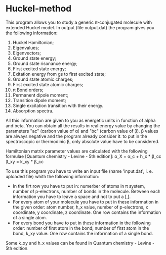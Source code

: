 # Huckel-method
This program allows you to study a generic π-conjugated molecule with extended Huckel model. In output (file output.dat) the program gives you the following information:
1. Huckel Hamiltonian;
2. Eigenvalues;
3. Eigenvectors;
4. Ground state energy;
5. Ground state risonance energy;
6. First excited state energy;
7. Exitation energy from gs to first excited state;
8. Ground state atomic charges;
9. First excited state atomic charges;
10. π Bond orders;
11. Permanent dipole moment;
12. Transition dipole moment;
13. Single excitation transition with their energy.
14. Absorption spectra.

All this information are given to you as energetic units in function of alpha and beta. You can obtain all the results in real energy value by changing the parameters "ac" (carbon value of α) and "bc" (carbon value of β). β values are always negative and the program already consider it: to put in the spectroscopic or thermodinic β, only absolute value have to be considered.

Hamiltonian matrix parameter values are calculated with the following formulae [Quantum chemistry - Levine - 5th edition]:
α_X = α_c + h_x * β_cc
β_xy = k_xy * β_cc

To use this program you have to write an input file (name 'input.dat', i. e. uploaded file) whith the following information:
- In the firt row you have to put in: numerber of atoms in π system, number of p-electrons, number of bonds in the molecule. Between each information you have to leave a space and not to put a [,].
- For every atom of your molecule you have to put in these information in the given order: atom number, h_x value, number of p-electrons, x coordinate, y coordinate, z coordinate. One row contains the information of a single atom.
- For every bond you have to put in these information in the following order: number of first atom in the bond, number of first atom in the bond, k_xy value. One row contains the information of a single bond.

Some k_xy and h_x values can be found in Quantum chemistry - Levine - 5th edition.
